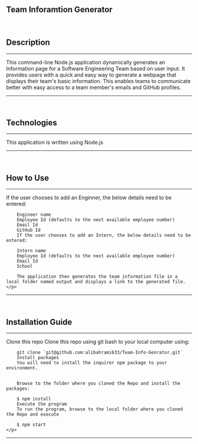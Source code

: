 ## Team Inforamtion Generator
<br>


## Description
<hr/>
    <p>
        This command-line Node.js application dynamically generates an Information page for a Software Engineering Team based on user input. It provides users with a quick and easy way to generate a webpage that displays their team's basic information. This enables teams to communicate better with easy access to a team member's emails and GitHub profiles.       
    </p>
<hr/>
<br>


## Technologies
<hr/>
    <p>
        This application is written using Node.js    
    </p>
<hr/>
<br>


## How to Use
<hr/>
    <p>
        If the user chooses to add an Enginner, the below details need to be entered:

        Engineer name
        Employee Id (defaults to the next available employee number)
        Email Id
        GitHub Id
        If the user chooses to add an Intern, the below details need to be entered:

        Intern name
        Employee Id (defaults to the next available employee number)
        Email Id
        School

        The application then generates the team information file in a local folder named output and displays a link to the generated file.
    </p>
<hr/>
<br>


## Installation Guide
<hr/>
    <p>
        Clone this repo
        Clone this repo using git bash to your local computer using:

        git clone `git@github.com:alibahrami633/Team-Info-Genrator.git`
        Install packages
        You will need to install the inquirer npm package to your environment.


        Browse to the folder where you cloned the Repo and install the packages:

        $ npm install 
        Execute the program
        To run the program, browse to the local folder where you cloned the Repo and execute

        $ npm start 
    </p>
<hr/>
<br>

